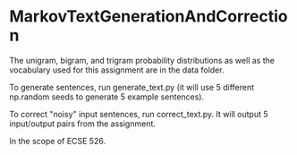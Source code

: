 # MarkovTextGenerationAndCorrection

The unigram, bigram, and trigram probability distributions as well as the vocabulary used for this assignment are in the data folder.

To generate sentences, run generate_text.py (it will use 5 different np.random seeds to generate 5 example sentences).

To correct "noisy" input sentences, run correct_text.py. It will output 5 input/output pairs from the assignment.

In the scope of ECSE 526.

